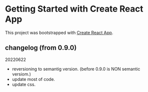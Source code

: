 # Getting Started with Create React App

This project was bootstrapped with [Create React App](https://github.com/facebook/create-react-app).

## changelog (from 0.9.0)

20220622
* reversioning to semantig version. (before 0.9.0 is NON semantic versiom.)
* update most of code.
* update css.
